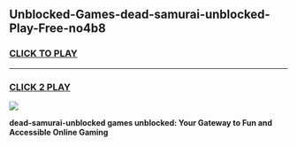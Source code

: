 
## Unblocked-Games-dead-samurai-unblocked-Play-Free-no4b8
<h3>
<a href="https://premium76.site?title=dead-samurai-unblocked&ref=23A">CLICK TO PLAY</a></h3>
<hr>

<h3>
<a href="https://premium76.site?title=dead-samurai-unblocked&ref=23A">CLICK 2 PLAY</a>
  
</h3>

<a href="https://premium76.site?title=dead-samurai-unblocked&ref=23A"><img src="https://clearcache.store/games.png"></a>


**dead-samurai-unblocked games unblocked: Your Gateway to Fun and Accessible Online Gaming**
